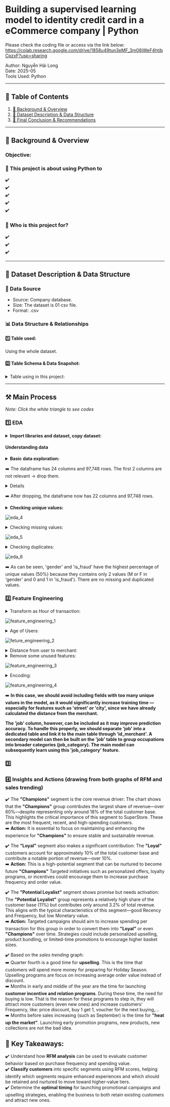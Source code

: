 # Building a supervised learning model to identity credit card in a eCommerce company | Python

Please check the coding file or access via the link below:  
https://colab.research.google.com/drive/1858u49tun3eMF_3m06jWeF4htibCpzxF?usp=sharing  

Author: Nguyễn Hải Long  
Date: 2025-05  
Tools Used: Python  

---

## 📑 Table of Contents  
1. [📌 Background & Overview](#-background--overview)  
2. [📂 Dataset Description & Data Structure](#-dataset-description--data-structure)  
3. [🔎 Final Conclusion & Recommendations](#-final-conclusion--recommendations)

---

## 📌 Background & Overview  

### Objective:
### 📖 This project is about using Python to 

✔️   
✔️   
✔️   
✔️   
✔️ 

### 👤 Who is this project for?  

✔️   
✔️   
✔️   

---

## 📂 Dataset Description & Data Structure  

### 📌 Data Source  
- Source: Company database.  
- Size: The dataset is 01 csv file.  
- Format: .csv

### 📊 Data Structure & Relationships  
#### 1️⃣ Table used: 
Using the whole dataset.  

#### 2️⃣ Table Schema & Data Snapshot:  
<details>
 <summary>Table using in this project:</summary>

| Field Name | Data Type | Description |
|------------|-----------|-----------|
| (unnamed) | int64 |   |
| (unnamed) | int64 |   |
| trans_date_trans_time | object | The date and time of the transaction. | 
| cc_num | int64 | Credit card number. |
| merchant | object | Merchant who was getting paid. |
| category | object | In what area does that merchant deal. |
| amt | float64 | Amount of money in American Dollars. |
| first | object | First name of the card holder. |
| last | object | Last name of the card holder. |
| gender | object | Gender of the cardholder. |
| street | object | Street of card holder residence. |
| city | object | City of card holder residence. |
| state | object | State of card holder residence. |
| zip | int64 | ZIP code of card holder residence. |
| lat | float64 | Latitude of card holder. |
| long | float64 | Longitude of card holder. |
| city_pop | int64 | Population of the city. |
| job | object | Trade of the card holder |
| dob | object | Date of birth of the card holder. |
| trans_num | object | Transaction ID |
| unix_time | int64 | Unix time which is the time calculated since 1970 to today. |
| merchant_lat | float64 | Latitude of the merchant |
| merchant_long | float64 | Longitude of the merchant |
| is_fraud | int64 | Whether the transaction is fraud(1) or not(0) |

</details>

---

## ⚒️ Main Process  

*Note: Click the white triangle to see codes*  

### 1️⃣ EDA
<details>
 <summary><strong>Import libraries and dataset, copy dataset:</strong></summary>
  
  ```python
  !pip install category_encoders
  
  # import package

  import pandas as pd
  import numpy as np
  from google.colab import drive
  import math
  import category_encoders as ce
  from sklearn.model_selection import train_test_split
  from sklearn.preprocessing import MinMaxScaler
  from sklearn.linear_model import LogisticRegression
  from sklearn.ensemble import RandomForestClassifier
  from sklearn.metrics import balanced_accuracy_score
  from sklearn.metrics import confusion_matrix, ConfusionMatrixDisplay
  from sklearn.metrics import f1_score, recall_score, precision_score, accuracy_score
  from sklearn.model_selection import GridSearchCV
  from sklearn.metrics import mean_squared_error, r2_score

  # load dataset

  drive.mount('/content/drive')
  path = '/content/drive/MyDrive/DAC K34/Machine Learning/Mini project 2/mini-project2 .csv'
  
  df = pd.read_csv(path)
  data = df.copy()
  ```
</details>  

#### Understanding data    

<details>
 <summary><strong>Basic data exploration:</strong></summary>

 ```python
 data.head()

 data.info()
 ```

 ![eda_1](https://github.com/longnguyen0102/photo/blob/main/credit_card_fraud-python/eda_1.png)  

 ```python
 data.shape
 ```

 ![eda_2](https://github.com/longnguyen0102/photo/blob/main/credit_card_fraud-python/eda_2.png)

</details>

➡️ The dataframe has 24 columns and 97,748 rows. The first 2 columns are not relevant -> drop them.  

<details>
 
 ```python
 # the first 2 columns are not relevant -> drop them
 data = data.drop(['Unnamed: 0.1','Unnamed: 0'],axis=1)

 data.info()
 ```
 ![eda_3](https://github.com/longnguyen0102/photo/blob/main/credit_card_fraud-python/eda_3.png)

</details>
  
➡️ After dropping, the dataframe now has 22 columns and 97,748 rows.  

<details>
 <summary><strong>Checking unique values:</strong></summary>

 ```python
 # check unique values
 ## print the percentage of unique
 num_unique = data.nunique().sort_values()
 print('---Percentage of unique values (%)---')
 print(100/num_unique)
 ```
</details>

 ![eda_4](https://github.com/longnguyen0102/photo/blob/main/credit_card_fraud-python/eda_4.png)

<details>
 <summary>Checking missing values:</summary>
 
 ```python
 missing_rows_percentage = data.isnull().any(axis=1).mean() * 100
 print(missing_rows_percentage)
 ```

</details>

 ![eda_5](https://github.com/longnguyen0102/photo/blob/main/credit_card_fraud-python/eda_5.png)

<details>
 <summary>Checking duplicates:</summary>
 
 ```python
 duplicate_count = data.duplicated().sum()
 print(duplicate_count)
 ```
 
</details>

![eda_6](https://github.com/longnguyen0102/photo/blob/main/credit_card_fraud-python/eda_6.png)

➡️ As can be seen, 'gender' and 'is_fraud' have the highest percentage of unique values (50%) because they contains only 2 values (M or F in 'gender' and 0 and 1 in 'is_fraud'). There are no missing and duplicated values.  

### 2️⃣ Feature Engineering

<details>
 <summary>Transform as Hour of transaction:</summary>
 
 ```python
 data['tns_hour'] = data['trans_date_trans_time'].apply(lambda x: pd.to_datetime(x, format = '%Y-%m-%d %H:%M:%S').hour)
 data[['trans_date_trans_time','tns_hour']].head()
 ```

</details>

![feature_engineering_1](https://github.com/longnguyen0102/photo/blob/main/credit_card_fraud-python/feature_engineering_1.png)

<details>
 <summary>Age of Users:</summary>

 ```python
 data['age'] = (2025 - data['dob'].apply(lambda x: pd.to_datetime(x, format = '%Y-%m-%d').year))
 
 data[['dob','age']].head()
 ```

</details>

![feture_engineering_2](https://github.com/longnguyen0102/photo/blob/main/credit_card_fraud-python/feature_engineering_2.png)

<details>
 <summary>Distance from user to merchant:</summary>

 ```python
 def harversine(lat1, lon1, lat2, lon2):
   R = 6371  # Earth's radius in km
   lat1, lon1, lat2, lon2 = map(math.radians,[lat1, lon1, lat2, lon2])
 
   dlat = lat2 - lat1
   dlon = lon2 - lon1
   a = math.sin(dlat/2)**2 + math.cos(lat1) * math.cos(lat2)*math.sin(dlon/2)**2
   c = 2 * math.sin(math.sqrt(a))
 
   return R * c # Distance in km
 
 data['distance'] = data.apply(lambda x: harversine(x['lat'],x['long'],x['merch_lat'],x['merch_long']),axis=1)
 ```

</details>

<details>
 <summary>Remove some unused features:</summary>

 ```python
 exclude_cols = ['trans_date_trans_time', 'cc_num','first','last','dob','trans_num','unix_time',
               'long','lat','merch_lat','merch_long']
 data.drop(columns = exclude_cols, inplace=True)

 data.head()
 ```
 
</details>

![feature_engineering_3](https://github.com/longnguyen0102/photo/blob/main/credit_card_fraud-python/feature_engineering_3.png)

<details>
 <summary>Encoding:</summary>

 ```python
 # printing a list of columns and numbers of value which have string data type
 category_cols = data.select_dtypes(include = ['object'])
 for col in category_cols:
  print(f"{col}:{data[col].nunique()}")
 ```
 
</details>

![feature_engineering_4](https://github.com/longnguyen0102/photo/blob/main/credit_card_fraud-python/feature_engineering_4.png)

➡️ **In this case, we should avoid including fields with too many unique values in the model, as it would significantly increase training time — especially for features such as 'street' or 'city', since we have already calculated the distance from the merchant.**

**The 'job' column, however, can be included as it may improve prediction accuracy. To handle this properly, we should separate 'job' into a dedicated table and link it to the main table through 'id_merchant'. A secondary model can then be built on the 'job' table to group occupations into broader categories (job_category). The main model can subsequently learn using this 'job_category' feature.**

### 3️⃣ 

### 4️⃣ Insights and Actions (drawing from both graphs of RFM and sales trending)  

✔️ The **"Champions"** segment is the core revenue driver: The chart shows that the **"Champions"** group contributes the largest share of revenue—over 60%—despite representing only around 18% of the total customer base. This highlights the critical importance of this segment to SuperStore. These are the most frequent, recent, and high-spending customers.  
➡️ **Action:** It is essential to focus on maintaining and enhancing the experience for **"Champions"** to ensure stable and sustainable revenue.

✔️ The **"Loyal"** segment also makes a significant contribution: The **"Loyal"** customers account for approximately 10% of the total customer base and contribute a notable portion of revenue—over 10%.  
➡️ **Action:** This is a high-potential segment that can be nurtured to become future **"Champions"** Targeted initiatives such as personalized offers, loyalty programs, or incentives could encourage them to increase purchase frequency and order value.  

✔️ The **"Potential Loyalist"** segment shows promise but needs activation: The **"Potential Loyalist"** group represents a relatively high share of the customer base (11%) but contributes only around 3.2% of total revenue. This aligns with the typical characteristics of this segment—good Recency and Frequency, but low Monetary value.  
➡️ **Action:** Targeted campaigns should aim to increase spending per transaction for this group in order to convert them into **"Loyal"** or even **"Champions"** over time. Strategies could include personalized upselling, product bundling, or limited-time promotions to encourage higher basket sizes.

✔️ Based on the *sales trending* graph:  
➡️ Quarter fourth is a good time for **upselling**. This is the time that customers will spend more money for preparing for Holiday Season. Upselling programs are focus on increasing average order value instead of discount.  
➡️ Months in early and middle of the year are the time for launching **customer incentive and relation programs**. During these time, the need for buying is low. That is the reason for these programs to step in, they will attract more customers (even new ones) and increase customers' Frequency, like: price discount, buy 1 get 1, voucher for the next buying,...  
➡️ Months before sales increasing (such as September) is the time for **"heat up the market"**. Launching early promotion programs, new products, new collections are not the bad idea.  

## 📌 Key Takeaways:  
✔️ Understand how **RFM analysis** can be used to evaluate customer behavior based on purchase frequency and spending value.  
✔️ **Classify customers** into specific segments using RFM scores, helping identify which segments require enhanced experiences and which should be retained and nurtured to move toward higher-value tiers.  
✔️ Determine the **optimal timing** for launching promotional campaigns and upselling strategies, enabling the business to both retain existing customers and attract new ones.
